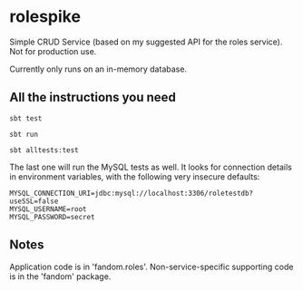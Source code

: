 # rolespike

Simple CRUD Service (based on my suggested API for the roles service). Not for production use.

Currently only runs on an in-memory database.

## All the instructions you need

```sbt test```

```sbt run```

```sbt alltests:test```

The last one will run the MySQL tests as well. It looks for connection details in environment variables, with the following very insecure
defaults:

```
MYSQL_CONNECTION_URI=jdbc:mysql://localhost:3306/roletestdb?useSSL=false
MYSQL_USERNAME=root
MYSQL_PASSWORD=secret
```

## Notes

Application code is in 'fandom.roles'. Non-service-specific supporting code is in the 'fandom' package.

